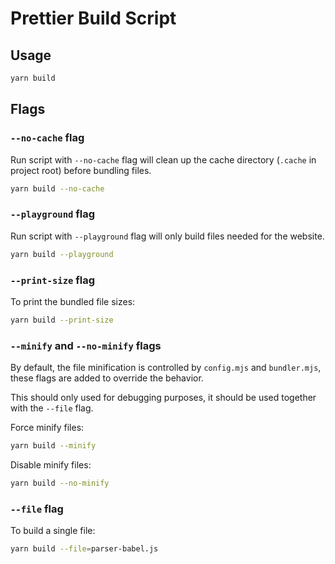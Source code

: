# Prettier Build Script

## Usage

```sh
yarn build
```

## Flags

### `--no-cache` flag

Run script with `--no-cache` flag will clean up the cache directory (`.cache` in project root) before bundling files.

```sh
yarn build --no-cache
```

### `--playground` flag

Run script with `--playground` flag will only build files needed for the website.

```sh
yarn build --playground
```

### `--print-size` flag

To print the bundled file sizes:

```sh
yarn build --print-size
```

### `--minify` and `--no-minify` flags

By default, the file minification is controlled by `config.mjs` and `bundler.mjs`, these flags are added to override the behavior.

This should only used for debugging purposes, it should be used together with the `--file` flag.

Force minify files:

```sh
yarn build --minify
```

Disable minify files:

```sh
yarn build --no-minify
```

### `--file` flag

To build a single file:

```sh
yarn build --file=parser-babel.js
```
